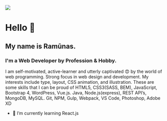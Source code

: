 ![](https://github.com/ramunasnognys/assets/blob/master/Breathe%20Facebook%20Cover.png?raw=true)

# Hello 👋
## My name is Ramūnas. 
### I'm a Web Developer by Profession & Hobby.
I am self-motivated, active-learner and utterly captivated 😍 by the world of web programming. Strong focus in web design and development. My interests include type, layout, CSS animation, and illustration. These are some skills that I can be proud of  HTML5, CSS3(SASS, BEM), JavaScript, Bootstrap 4, WordPress, Vue.js. Java, Node.js(express), REST API’s, MongoDB, MySQL. Git, NPM, Gulp, Webpack, VS Code, Photoshop, Adobe XD

- 🌱 I’m currently learning React.js


<!--
**ramunasnognys/ramunasnognys** is a ✨ _special_ ✨ repository because its `README.md` (this file) appears on your GitHub profile.

Here are some ideas to get you started:

- 🔭 I’m currently working on ...
- 🌱 I’m currently learning ...
- 👯 I’m looking to collaborate on ...
- 🤔 I’m looking for help with ...
- 💬 Ask me about ...
- 📫 How to reach me: ...
- 😄 Pronouns: ...
- ⚡ Fun fact: ...
-->
